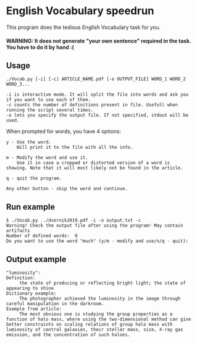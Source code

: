 # English Vocabulary speedrun

This program does the tedious English Vocabulary task for you.
#### WARNING: It does not generate "your own sentence" required in the task. You have to do it by hand :(

## Usage
`./Vocab.py [-i] [-c] ARTICLE_NAME.pdf [-o OUTPUT_FILE] WORD_1 WORD_2 WORD_3...`
```
-i is interactive mode. It will split the file into words and ask you if you want to use each of them.
-c counts the number of definitions present in file. Usefull when running the script several times.
-o lets you specify the output file. If not specified, stdout will be used.
```

When prompted for words, you have 4 options:
```
y - Use the word.
    Will print it to the file with all the info.

m - Modify the word and use it.
    Use it in case a cropped or distorted version of a word is showing. Note that it will most likely not be found in the article.

q - quit the program.

Any other button - skip the word and continue.
```

## Run example
```
$ ./Vocab.py ../dvornik2019.pdf -i -o output.txt -c
Warning! Check the output file after using the program! May contain artifacts
Number of defined words:  0
Do you want to use the word "much" (y/m - modify and use/n/q - quit):
```

## Output example
```
"luminosity":
Definition:
     the state of producing or reflecting bright light; the state of appearing to shine
Dictionary example:
     The photographer achieved the luminosity in the image through careful manipulation in the darkroom.
Example from article:
     The most obvious one is studying the group properties as a function of halo mass, where using the two-dimensional method can give better constraints on scaling relations of group halo mass with luminosity of central galaxies, their stellar mass, size, X-ray gas emission, and the concentration of such haloes.
```
